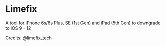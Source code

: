 # Limefix

A tool for iPhone 6s/6s Plus, SE (1st Gen) and iPad (5th Gen) to downgrade to iOS 9 - 12

Credits: @limefix_tech